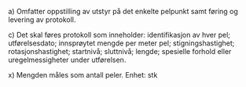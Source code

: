 a) Omfatter oppstilling av utstyr på det enkelte pelpunkt samt føring og levering av protokoll.

c) Det skal føres protokoll som inneholder: identifikasjon av hver pel; utførelsesdato; innsprøytet mengde per meter pel; stigningshastighet; rotasjonshastighet; startnivå; sluttnivå; lengde; spesielle forhold eller uregelmessigheter under utførelsen.

x) Mengden måles som antall peler. Enhet: stk

